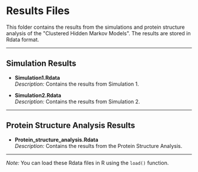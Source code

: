 # Results Files

This folder contains the results from the simulations and protein structure analysis of the "Clustered Hidden Markov Models". The results are stored in Rdata format.

---

## Simulation Results

- **Simulation1.Rdata**  
  *Description:* Contains the results from Simulation 1.

- **Simulation2.Rdata**  
  *Description:* Contains the results from Simulation 2.

---

## Protein Structure Analysis Results

- **Protein_structure_analysis.Rdata**  
  *Description:* Contains the results from the Protein Structure Analysis.

---

*Note:* You can load these Rdata files in R using the `load()` function.
